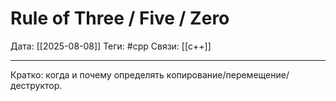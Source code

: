 # Rule of Three / Five / Zero

Дата: [[2025-08-08]]
Теги: #cpp
Связи: [[c++]]

---

Кратко: когда и почему определять копирование/перемещение/деструктор.
